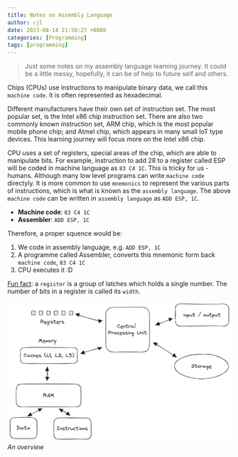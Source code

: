 ```yaml
---
title: Notes on Assembly Language
author: cjl
date: 2023-08-14 21:50:27 +0800
categories: [Programming]
tags: [programming]
---
```


> Just some notes on my assembly language learning journey.
> It could be a little messy, hopefully, it can be of help to future self and others.

Chips (CPUs) use instructions to manipulate binary data,
we call this `machine code`. It is often represented as hexadecimal.


Different manufacturers have their own set of instruction set.
The most popular set, is the Intel x86 chip instruction set.
There are also two commonly known instruction set, ARM chip, which is the most popular mobile phone chip; 
and Atmel chip, which appears in many small IoT type devices.
This learning journey will focus more on the Intel x86 chip.


CPU uses a set of registers, special areas of the chip, which are able to manipulate bits.
For example, instruction to add 28 to a register called ESP will be coded in machine language
as `83 C4 1C`. This is tricky for us - humans. Although many low level programs can write `machine code` directyly.
It is more common to use `mnemonics` to represent the various parts of instructions,
which is what is known as the `assembly language`.
The above `machine code` can be written in `assembly language` as `ADD ESP, 1C`.
- **Machine code**: `83 C4 1C`
- **Assembler**: `ADD ESP, 1C`

Therefore, a proper squence would be:
1. We code in assembly language, e.g. `ADD ESP, 1C`
1. A programme called Assembler, converts this mnemonic form back `machine code`, `83 C4 1C`
1. CPU executes it :D

[Fun fact](https://www.youtube.com/watch?v=fpnE6UAfbtU&ab_channel=CrashCourse): a `register` is a group of latches which holds a single number. The number of bits in a register is called its `width`.

![processing model](/resources/2023-08-14-programming-assembly-language/processing_model.png)
_An overview_
